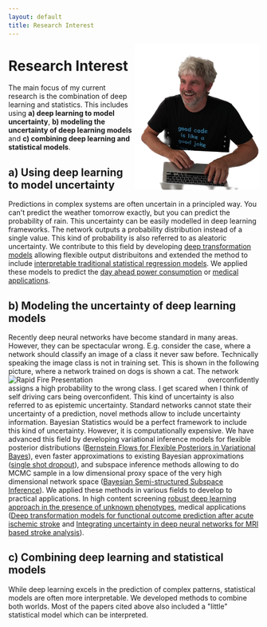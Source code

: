 ```yaml
---
layout: default
title: Research Interest
---
```

<div style="text-align: right;">
    <img src="../imgs/Oliver_Elvis.png" alt="image" style="float: right;" width="250">
</div>

# Research Interest
The main focus of my current research is the combination of deep learning and statistics. This includes using **a) deep learning to model uncertainty**, **b) modeling the uncertainty of deep learning models** and **c) combining deep learning and statistical models**.  

## a) Using deep learning to model uncertainty
Predictions in complex systems are often uncertain in a principled way. You can't predict the weather tomorrow exactly, but you can predict the probability of rain. This uncertainty can be easily modelled in deep learning frameworks. The network outputs a probability distribution instead of a single value. This kind of probability is also referred to as aleatoric uncertainty. We contribute to this field by developing [deep transformation models](https://scholar.google.ch/citations?view_op=view_citation&hl=de&user=T8hH3TMnFPwC&sortby=pubdate&citation_for_view=T8hH3TMnFPwC:mB3voiENLucC) allowing flexible output distribuitons and extended the method to include [interpretable traditional statistical regression models](https://www.sciencedirect.com/science/article/abs/pii/S003132032100443X). We applied these models to predict the [day ahead power consumption](https://ieeexplore.ieee.org/abstract/document/10066318) or [medical applications](https://onlinelibrary.wiley.com/doi/abs/10.1002/bimj.202100379). 

## b) Modeling the uncertainty of deep learning models
Recently deep neural networks have become standard in many areas. However, they can be spectacular wrong. 
E.g. consider the case, where a network should classify an image of a class it never saw before. Technically speaking the image class is not in training set. This is shown in the following picture, where a network trained on dogs is shown a cat. 
<img src="../imgs/Rapid_Fire_Presentation_v2.jpg" alt="Rapid Fire Presentation" width="400" style="float:left;">  The network overconfidently assigns a high probability to the wrong class. I get scared when I think of self driving cars being overconfident. This kind of uncertainty is also referred to as epistemic uncertainty. Standard networks cannot state their uncertainty of a prediction, novel methods allow to include uncertainty information. Bayesian Statistics would be a perfect framework to include this kind of uncertainty. However, it is computationally expensive. We have advanced this field by developing variational inference models for flexible posterior distributions ([Bernstein Flows for Flexible Posteriors in Variational Bayes](https://arxiv.org/abs/2202.05650)), even faster approximations to existing Bayesian approximations ([single shot dropout](https://arxiv.org/abs/2308.12785)), and subspace inference methods allowing to do MCMC sample in a low dimensional proxy space of the very high dimensional network space ([Bayesian Semi-structured Subspace Inference](https://scholar.google.ch/citations?view_op=view_citation&hl=de&user=T8hH3TMnFPwC&sortby=pubdate&citation_for_view=T8hH3TMnFPwC:D03iK_w7-QYC)). We applied these methods in various fields to develop to practical applications. In high content screening [robust deep learning approach in the presence of unknown phenotypes](https://www.liebertpub.com/doi/10.1089/adt.2018.859), medical applications ([Deep transformation models for functional outcome prediction after acute ischemic stroke](https://onlinelibrary.wiley.com/doi/abs/10.1002/bimj.202100379) and [Integrating uncertainty in deep neural networks for MRI based stroke analysis](https://www.sciencedirect.com/science/article/abs/pii/S1361841520301547)). 

## c) Combining deep learning and statistical models
While deep learning excels in the prediction of complex patterns, statistical models are often more interpretable. We developed methods to combine both worlds. Most of the papers cited above also included a "little" statistical model which can be interpreted. 

<!-- ## Book on probabilistic deep learning
To foster the wider application of these methods, we also wrote a [book on probabilistic deep learning](https://www.manning.com/books/probabilistic-deep-learning-with-python). The book is a practical guide to the application of probabilistic deep learning models. The notebooks are freely available [here](https://tensorchiefs.github.io/dl_book/).

<div style="text-align: left;">
    <img src="imgs/probabilistic.png" alt="Probabilistic Image" style="left;" height="200">
</div>  -->
